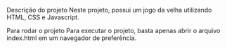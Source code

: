 Descrição do projeto
Neste projeto, possui um jogo da velha utilizando HTML, CSS e Javascript.

Para rodar o projeto
Para executar o projeto, basta apenas abrir o arquivo index.html em um navegador de preferência.

